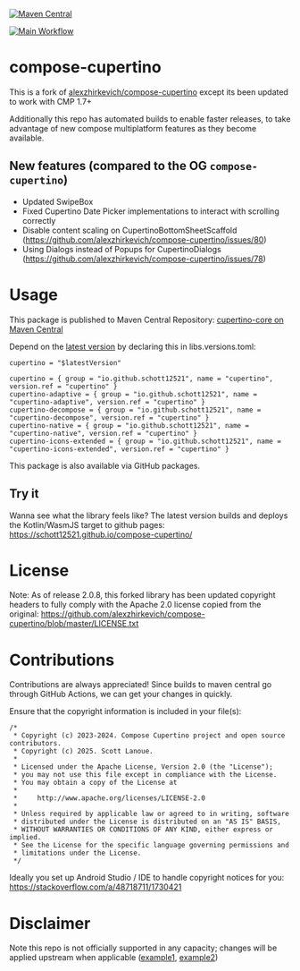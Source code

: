 [![Maven Central](https://maven-badges.herokuapp.com/maven-central/io.github.schott12521/cupertino/badge.svg)](https://maven-badges.herokuapp.com/maven-central/io.github.schott12521/cupertino)

[![Main Workflow](https://github.com/kalist28/compose-cupertino/actions/workflows/buildAndPush.yml/badge.svg)](https://github.com/schott12521/schott12521/compose-cupertino/actions/workflows/buildAndPush.yml)

# compose-cupertino

This is a fork of [alexzhirkevich/compose-cupertino](https://github.com/alexzhirkevich/compose-cupertino) except its been updated to work with CMP 1.7+

Additionally this repo has automated builds to enable faster releases, to take advantage of new compose multiplatform features as they become available.

## New features (compared to the OG `compose-cupertino`)

- Updated SwipeBox
- Fixed Cupertino Date Picker implementations to interact with scrolling correctly
- Disable content scaling on CupertinoBottomSheetScaffold (https://github.com/alexzhirkevich/compose-cupertino/issues/80)
- Using Dialogs instead of Popups for CupertinoDialogs (https://github.com/alexzhirkevich/compose-cupertino/issues/78)

# Usage

This package is published to Maven Central Repository: [cupertino-core on Maven Central](https://central.sonatype.com/artifact/io.github.schott12521/cupertino-core)

Depend on the [latest version](https://github.com/kalist28/compose-cupertino/releases) by declaring this in libs.versions.toml:

```
cupertino = "$latestVersion"

cupertino = { group = "io.github.schott12521", name = "cupertino", version.ref = "cupertino" }
cupertino-adaptive = { group = "io.github.schott12521", name = "cupertino-adaptive", version.ref = "cupertino" }
cupertino-decompose = { group = "io.github.schott12521", name = "cupertino-decompose", version.ref = "cupertino" }
cupertino-native = { group = "io.github.schott12521", name = "cupertino-native", version.ref = "cupertino" }
cupertino-icons-extended = { group = "io.github.schott12521", name = "cupertino-icons-extended", version.ref = "cupertino" }
```

This package is also available via GitHub packages.

## Try it

Wanna see what the library feels like? The latest version builds and deploys the Kotlin/WasmJS target to github pages: https://schott12521.github.io/compose-cupertino/

# License

Note: As of release 2.0.8, this forked library has been updated copyright headers to fully comply with the Apache 2.0 license copied from the original: https://github.com/alexzhirkevich/compose-cupertino/blob/master/LICENSE.txt

# Contributions

Contributions are always appreciated! Since builds to maven central go through GitHub Actions, we can get your changes in quickly. 

Ensure that the copyright information is included in your file(s):

```
/*
 * Copyright (c) 2023-2024. Compose Cupertino project and open source contributors.
 * Copyright (c) 2025. Scott Lanoue.
 *
 * Licensed under the Apache License, Version 2.0 (the "License");
 * you may not use this file except in compliance with the License.
 * You may obtain a copy of the License at
 *
 *     http://www.apache.org/licenses/LICENSE-2.0
 *
 * Unless required by applicable law or agreed to in writing, software
 * distributed under the License is distributed on an "AS IS" BASIS,
 * WITHOUT WARRANTIES OR CONDITIONS OF ANY KIND, either express or implied.
 * See the License for the specific language governing permissions and
 * limitations under the License.
 */
```

Ideally you set up Android Studio / IDE to handle copyright notices for you: https://stackoverflow.com/a/48718711/1730421

# Disclaimer

Note this repo is not officially supported in any capacity; changes will be applied upstream when applicable ([example1](https://github.com/alexzhirkevich/compose-cupertino/pull/74), [example2](https://github.com/alexzhirkevich/compose-cupertino/pull/77))
